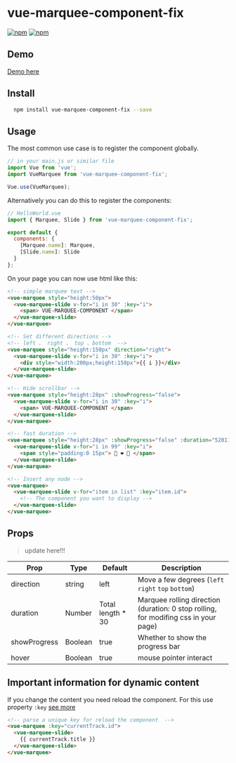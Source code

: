 # vue-marquee-component-fix

[![npm](https://img.shields.io/npm/v/vue-marquee-component-fix.svg?style=for-the-badge)](https://www.npmjs.com/package/vue-marquee-component-fix)
[![npm](https://img.shields.io/npm/dt/vue-marquee-component-fix.svg?style=for-the-badge)](https://www.npmjs.com/package/vue-marquee-component-fix)

## Demo

[Demo here](https://thinkerchan.com/vue-marquee-component-fix/)

## Install

```bash
  npm install vue-marquee-component-fix --save
```

## Usage

The most common use case is to register the component globally.

```js
// in your main.js or similar file
import Vue from 'vue';
import VueMarquee from 'vue-marquee-component-fix';

Vue.use(VueMarquee);
```

Alternatively you can do this to register the components:

```js
// HelloWorld.vue
import { Marquee, Slide } from 'vue-marquee-component-fix';

export default {
  components: {
    [Marquee.name]: Marquee,
    [Slide.name]: Slide
  }
};
```

On your page you can now use html like this:

```html
<!-- simple marquee text -->
<vue-marquee style="height:50px">
  <vue-marquee-slide v-for="i in 30" :key="i">
    <span> VUE-MARQUEE-COMPONENT </span>
  </vue-marquee-slide>
</vue-marquee>

<!-- Set different directions -->
<!-- left 、 right 、 top 、bottom  -->
<vue-marquee style="height:150px" direction="right">
  <vue-marquee-slide v-for="i in 30" :key="i">
    <div style="width:200px;height:150px">{{ i }}</div>
  </vue-marquee-slide>
</vue-marquee>

<!-- Hide scrollbar -->
<vue-marquee style="height:28px" :showProgress="false">
  <vue-marquee-slide v-for="i in 30" :key="i">
    <span> VUE-MARQUEE-COMPONENT </span>
  </vue-marquee-slide>
</vue-marquee>

<!-- fast duration -->
<vue-marquee style="height:28px" :showProgress="false" :duration="52011">
  <vue-marquee-slide v-for="i in 99" :key="i">
    <span style="padding:0 15px"> 👧 ❤️ 👦 </span>
  </vue-marquee-slide>
</vue-marquee>

<!-- Insert any node -->
<vue-marquee>
  <vue-marquee-slide v-for="item in list" :key="item.id">
    <!-- The component you want to display -->
  </vue-marquee-slide>
</vue-marquee>
```

## Props
> update here!!!

| Prop         | Type    | Default            | Description                                        |
| ------------ | ------- | ------------------ | -------------------------------------------------- |
| direction    | string  | left               | Move a few degrees (`left` `right` `top` `bottom`) |
| duration     | Number  | Total length \* 30 | Marquee rolling direction (duration: 0 stop rolling, for modifing css in your page)  |
| showProgress | Boolean | true               | Whether to show the progress bar                   |
| hover | Boolean | true | mouse pointer interact |

## Important information for dynamic content

If you change the content you need reload the component. For this use property `:key` [see more](https://vuejs.org/v2/api/#key)

```html
<!-- parse a unique key for reload the component  -->
<vue-marquee :key="currentTrack.id">
  <vue-marquee-slide>
    {{ currentTrack.title }}
  </vue-marquee-slide>
</vue-marquee>
```

